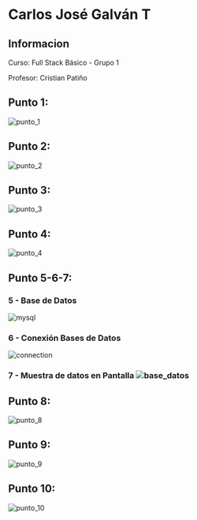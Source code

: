 <h1> Carlos José Galván T</h1>

<h2> Informacion</h2>
<p>Curso: Full Stack
Básico - Grupo 1 <p>
<p> Profesor: Cristian Patiño </p>

<h2> Punto 1: </h2>
<image src="./public/images/punto1.png" alt="punto_1">

<h2> Punto 2: </h2>
<image src="./public/images/punto2.png" alt="punto_2">

<h2> Punto 3: </h2>
<image src="./public/images/punto3.png" alt="punto_3">
<h2> Punto 4: </h2>
<image src="./public/images/punto4.png" alt="punto_4">
<h2> Punto 5-6-7:</h2>
<h3> 5 - Base de Datos </h3>
<image src="./public/images/basededatos.png" alt="mysql">
<h3> 6 - Conexión Bases de Datos </h3>
<image src="./public/images/conexion.png" alt="connection">
<h3> 7 - Muestra de datos en Pantalla
<image src="./public/images/bd.png" alt="base_datos">
<h2> Punto 8: </h2>
<image src="./public/images/punto8.png" alt="punto_8">
<h2> Punto 9: </h2>
<image src="./public/images/punto9.png" alt="punto_9">
<h2> Punto 10: </h2>
<image src="./public/images/punto10.png" alt="punto_10">